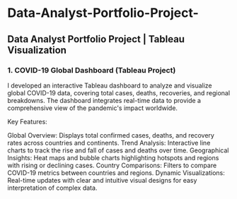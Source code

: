# Data-Analyst-Portfolio-Project-
## Data Analyst Portfolio Project | Tableau Visualization
### 1. COVID-19 Global Dashboard (Tableau Project)

I developed an interactive Tableau dashboard to analyze and visualize global COVID-19 data, covering total cases, deaths, recoveries, and regional breakdowns. The dashboard integrates real-time data to provide a comprehensive view of the pandemic's impact worldwide.

Key Features:

Global Overview: Displays total confirmed cases, deaths, and recovery rates across countries and continents.
Trend Analysis: Interactive line charts to track the rise and fall of cases and deaths over time.
Geographical Insights: Heat maps and bubble charts highlighting hotspots and regions with rising or declining cases.
Country Comparisons: Filters to compare COVID-19 metrics between countries and regions.
Dynamic Visualizations: Real-time updates with clear and intuitive visual designs for easy interpretation of complex data.
